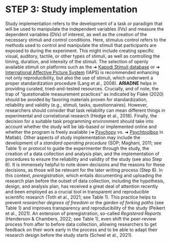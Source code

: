 # STEP 3: Study implementation

Study implementation refers to the development of a task or paradigm that will be used to manipulate the independent variables (IVs) and measure the dependent variables (DVs) of interest, as well as the creation of the necessary stimuli and control conditions. Here, stimulus control refers to the methods used to control and manipulate the stimuli that participants are exposed to during the experiment. This might include creating specific visual, auditory, tactile, or other types of stimuli, as well as controlling the timing, duration, and intensity of the stimuli. The selection of openly available stimuli on platforms such as the ➜ [Kapodi Stimuli database](https://airtable.com/shrnVoUZrwu6riP9b/tbljKUnVvikhzaNvF/viwlo7OvlHBG2q88P?blocks=hide) or ➜ [International Affective Picture System](https://csea.phhp.ufl.edu/media.html) (IAPS) is recommended enhancing not only reproducibility, but also the use of stimuli, which underwent a proper standardization procedure (Lang et al., 2008). **ARIADNE** helps in providing curated, tried-and-tested resources. Crucially, and of note, the trap of “questionable measurement practices” as indicated by Flake (2020) should be avoided by favoring materials proven for standardization, reliability and validity (e.g., stimuli, tasks, questionnaires). However, researchers should consider that task reliability can mean different things in experimental and correlational research (Hedge et al., 2018). Finally, the decision for a suitable task programming environment should take into account whether the study will be lab-based or implemented online and whether the program is freely available (➜ [Psychopy](https://www.psychopy.org/) vs. ➜ [Psychtoolbox](http://psychtoolbox.org/) in Matlab). Other aspects of study implementation may include the development of a _standard operating procedure_ (SOP; Maghani, 2011; see Table 1) or protocol to guide the experimenter through the study, the creation of a data collection and analysis plan, and the implementation of procedures to ensure the reliability and validity of the study (see also Step 6). It is immensely helpful to note down decisions and the reasons for these decisions, as those will be relevant for the later writing process (Step 8). In this context, _preregistration_, which entails documenting and uploading the research plan before the outset of data collection, including the hypothesis, design, and analysis plan, has received a great deal of attention recently and been employed as a crucial tool in transparent and reproducible scientific research (Toth et al., 2021; see Table 1). This practice helps to prevent _researcher degrees of freedom_ or the _garden of forking paths_ (see Table 1) and improves transparency and reproducibility of the study (Peikert et al., 2021). An extension of preregistration, so-called _Registered Reports_ (Henderson & Chambers, 2022; see Table 1), even shift the peer-review process from after to before data collection, allowing researchers to get feedback on their work early in the process and to be able to adapt their research design before the study starts (Scheel et al., 2021).
